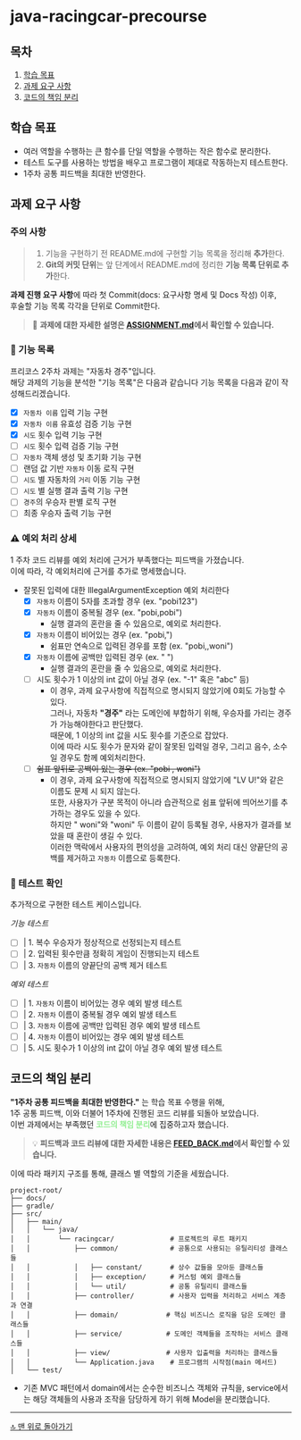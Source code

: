 # java-racingcar-precourse

## 목차

1. [학습 목표](#학습-목표)
2. [과제 요구 사항](#과제-요구-사항)
3. [코드의 책임 분리](#코드의-책임-분리)

## 학습 목표

- 여러 역할을 수행하는 큰 함수를 단일 역할을 수행하는 작은 함수로 분리한다.
- 테스트 도구를 사용하는 방법을 배우고 프로그램이 제대로 작동하는지 테스트한다.
- 1주차 공통 피드백을 최대한 반영한다.

## 과제 요구 사항

### 주의 사항

> 1. 기능을 구현하기 전 README.md에 구현할 기능 목록을 정리해 **추가**한다.
> 2. **Git의 커밋 단위**는 앞 단계에서 README.md에 정리한 **기능 목록 단위로 추가**한다.

**과제 진행 요구 사항**에 따라 첫 Commit(docs: 요구사항 명세 및 Docs 작성) 이후,<br>
후술할 기능 목록 각각을 단위로 Commit한다.

> 📝 **과제에 대한 자세한 설명은 [ASSIGNMENT.md](docs/ASSIGNMENT.md)에서 확인할 수 있습니다.**

### 📝 기능 목록

프리코스 2주차 과제는 "자동차 경주"입니다.<br>
해당 과제의 기능을 분석한 "기능 목록"은 다음과 같습니다
기능 목록을 다음과 같이 작성해드리겠습니다.

- [x] `자동차 이름` 입력 기능 구현
- [x] `자동차 이름` 유효성 검증 기능 구현
- [x] `시도` 횟수 입력 기능 구현
- [ ] `시도` 횟수 입력 검증 기능 구현
- [ ] `자동차` 객체 생성 및 초기화 기능 구현
- [ ] 랜덤 값 기반 `자동차` 이동 로직 구현
- [ ] `시도` 별 자동차의 `거리` 이동 기능 구현
- [ ] `시도` 별 실행 결과 출력 기능 구현
- [ ] `경주`의 우승자 판별 로직 구현
- [ ] 최종 우승자 출력 기능 구현

### ⚠️ 예외 처리 상세

1 주차 코드 리뷰를 예외 처리에 근거가 부족했다는 피드백을 가졌습니다.<br>
이에 따라, 각 예외처리에 근거를 추가로 명세했습니다.

- 잘못된 입력에 대한 IllegalArgumentException 예외 처리한다
    - [x] `자동차` 이름이 5자를 초과할 경우 (ex. "pobi123")
    - [x] `자동차` 이름이 중복될 경우 (ex. "pobi,pobi")
        - 실행 결과의 혼란을 줄 수 있음으로, 예외로 처리한다.
    - [x] `자동차` 이름이 비어있는 경우 (ex. "pobi,")
        - 쉼표만 연속으로 입력된 경우를 포함 (ex. "pobi,,woni")
    - [x] `자동차` 이름에 공백만 입력된 경우 (ex. "   ")
        - 실행 결과의 혼란을 줄 수 있음으로, 예외로 처리한다.
    - [ ] 시도 횟수가 1 이상의 int 값이 아닐 경우 (ex. "-1" 혹은 "abc" 등)
        - 이 경우, 과제 요구사항에 직접적으로 명시되지 않았기에 0회도 가능할 수 있다.
          <br/> 그러나, 자동차 **"경주"** 라는 도메인에 부합하기 위해, 우승자를 가리는 경주가 가능해야한다고 판단했다.
          <br/> 때문에, 1 이상의 int 값을 시도 횟수를 기준으로 잡았다.
          <br/> 이에 따라 시도 횟수가 문자와 같이 잘못된 입력일 경우, 그리고 음수, 소수일 경우도 함께 예외처리한다.
    - [ ] ~~쉼표 앞뒤로 공백이 있는 경우 (ex. "pobi , woni")~~
        - 이 경우, 과제 요구사항에 직접적으로 명시되지 않았기에 "LV U!"와 같은 이름도 문제 시 되지 않는다.
          <br/> 또한, 사용자가 구분 목적이 아니라 습관적으로 쉼표 앞뒤에 띄어쓰기를 추가하는 경우도 있을 수 있다.
          <br/> 하지만 " woni"와 "woni" 두 이름이 같이 등록될 경우, 사용자가 결과를 보았을 때 혼란이 생길 수 있다.
          <br/> 이러한 맥락에서 사용자의 편의성을 고려하여, 예외 처리 대신 양끝단의 공백를 제거하고 `자동차` 이름으로 등록한다.

### 🧪 테스트 확인

추가적으로 구현한 테스트 케이스입니다.

*기능 테스트*

- [ ] | 1. 복수 우승자가 정상적으로 선정되는지 테스트
- [ ] | 2. 입력된 횟수만큼 정확히 게임이 진행되는지 테스트
- [ ] | 3. `자동차` 이름의 양끝단의 공백 제거 테스트

*예외 테스트*

- [ ] | 1. `자동차` 이름이 비어있는 경우 예외 발생 테스트
- [ ] | 2. `자동차` 이름이 중복될 경우 예외 발생 테스트
- [ ] | 3. `자동차` 이름에 공백만 입력된 경우 예외 발생 테스트
- [ ] | 4. `자동차` 이름이 비어있는 경우 예외 발생 테스트
- [ ] | 5. 시도 횟수가 1 이상의 int 값이 아닐 경우 예외 발생 테스트

## 코드의 책임 분리

**"1주차 공통 피드백을 최대한 반영한다."** 는 학습 목표 수행을 위해,<br/>
1주 공통 피드백, 이와 더불어 1주차에 진행된 코드 리뷰를 되돌아 보았습니다.<br/>
이번 과제에서는 부족했던 <span style="color: lightgreen">**코드의 책임 분리**</span>에 집중하고자 했습니다.<br>
> 💡 **피드백과 코드 리뷰에 대한 자세한 내용은 [FEED_BACK.md](docs/FEED_BACK.md)에서 확인할 수 있습니다.**

이에 따라 패키지 구조를 통해, 클래스 별 역할의 기준을 세웠습니다.

```
project-root/
├── docs/
├── gradle/
├── src/
│   ├── main/
│   │   └── java/
│   │       └── racingcar/              # 프로젝트의 루트 패키지
│   │           ├── common/             # 공통으로 사용되는 유틸리티성 클래스들
│   │           │   ├── constant/       # 상수 값들을 모아둔 클래스들
│   │           │   ├── exception/      # 커스텀 예외 클래스들
│   │           │   └── util/           # 공통 유틸리티 클래스들
│   │           ├── controller/         # 사용자 입력을 처리하고 서비스 계층과 연결
│   │           ├── domain/            # 핵심 비즈니스 로직을 담은 도메인 클래스들
│   │           ├── service/           # 도메인 객체들을 조작하는 서비스 클래스들
│   │           ├── view/              # 사용자 입출력을 처리하는 클래스들
│   │           └── Application.java    # 프로그램의 시작점(main 메서드)
│   └── test/
```

- 기존 MVC 패턴에서 domain에서는 순수한 비즈니스 객체와 규칙을, service에서는 해당 객체들의 사용과 조작을 담당하게 하기 위해 Model을 분리했습니다.

---

[🔝 맨 위로 돌아가기](#java-racingcar-precourse)